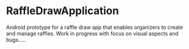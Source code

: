 # RaffleDrawApplication
Android prototype for a raffle draw app that enables organizers to create and manage raffles.
Work in progress with focus on visual aspects and bugs.....
